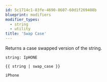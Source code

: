 ```yaml
---
id: 5c1714c1-83fe-4690-8607-60d1f269408b
blueprint: modifiers
modifier_types:
  - string
  - utility
title: 'Swap Case'
---
```

Returns a case swapped version of the string.

```.language-yaml
string: IpHONE
```

```
{{ string | swap_case }}
```

```.language-output
iPhone
```
